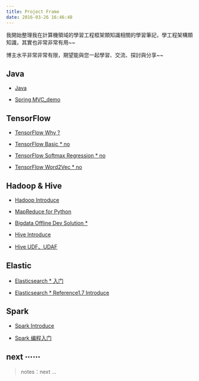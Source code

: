```yaml
---
title: Project Frame
date: 2016-03-26 16:46:48
---
```


我開始整理我在計算機領域的學習工程框架類知識相關的學習筆記，學工程架構類知識，其實也非常非常有用~~

博主水平非常非常有限，期望能與您一起學習、交流、探討與分享~~

## Java

- [Java][j1]

- [Spring MVC_demo][j3]

[j1]: /java_language
[j2]: /java_jdbc
[j3]: https://github.com/blair101/language/tree/master/java/springMVC_demo

## TensorFlow

- [TensorFlow Why ?][t1]

- [TensorFlow Basic * no][0]  

- [TensorFlow Softmax Regression * no][0] 

- [TensorFlow Word2Vec * no][0] 

[t1]: /2018/01/22/tensorflow-1-why/

## Hadoop & Hive

- [Hadoop Introduce][0]

- [MapReduce for Python][0]

- [Bigdata Offline Dev Solution *][0]

- [Hive Introduce][0]

- [Hive UDF、UDAF][0]

[hive1]: /2016/02/15/hadoop-hive-brief/
[hive1_for_github]: https://github.com/blair101/bigdata/tree/master/hive/hive-dev-demo

## Elastic

- [Elasticsearch * 入门][elastic1]

- [Elasticsearch * Reference1.7 Introduce][elastic3]

[elastic1]: /2016/05/17/elasticsearch1-indoor/
[elastic2]: /2016/05/17/elasticsearch-install-plugins/
[elastic3]: /2016/06/04/elasticsearch-1.7-Introduce/

## Spark

- [Spark Introduce][spark1]

- [Spark 编程入门][spark2]

[spark1]: /2016/02/01/spark-introduce-and-install/
[spark2]: /2016/04/25/spark-machine-learning-p1/

## next ⋯⋯

> notes：next ...

[0]: /project_frame
